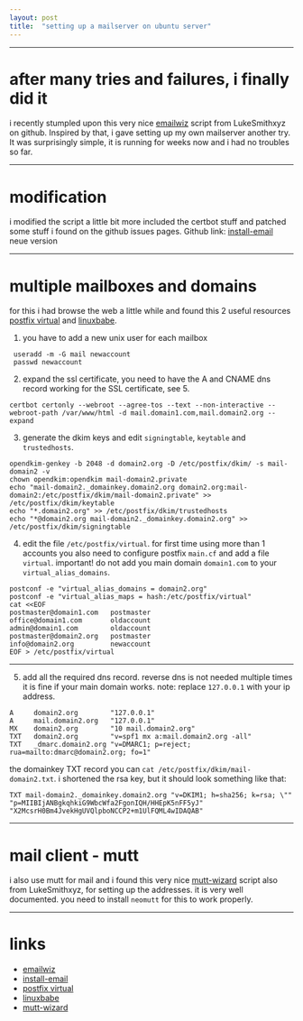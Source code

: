 ```yaml
---
layout: post
title:  "setting up a mailserver on ubuntu server"
---
```


---

after many tries and failures, i finally did it
===============================================

i recently stumpled upon this very nice [emailwiz](https://github.com/LukeSmithxyz/emailwiz) script from LukeSmithxyz on github. Inspired by that, i gave setting up my own mailserver another try. It was surprisingly simple, it is running for weeks now and i had no troubles so far.

---

modification
============
i modified the script a little bit more included the certbot stuff and patched some stuff i found on the github issues pages.
Github link: [install-email](https://github.com/dni/scripts/blob/main/server/install-email.sh)
neue version

---

multiple mailboxes and domains
==============================
for this i had browse the web a little while and found this 2 useful resources [postfix virtual](http://www.postfix.org/VIRTUAL_README.html)
and [linuxbabe](https://www.linuxbabe.com/redhat/host-multiple-mail-domains-in-postfixadmin-centos-rhel).

1. you have to add a new unix user for each mailbox
```
 useradd -m -G mail newaccount
 passwd newaccount
```

2. expand the ssl certificate, you need to have the A and CNAME dns record working for the SSL certificate, see 5.
```
certbot certonly --webroot --agree-tos --text --non-interactive --webroot-path /var/www/html -d mail.domain1.com,mail.domain2.org --expand
```

3. generate the dkim keys and edit `signingtable`, `keytable` and `trustedhosts`.
```
opendkim-genkey -b 2048 -d domain2.org -D /etc/postfix/dkim/ -s mail-domain2 -v
chown opendkim:opendkim mail-domain2.private
echo "mail-domain2._domainkey.domain2.org domain2.org:mail-domain2:/etc/postfix/dkim/mail-domain2.private" >> /etc/postfix/dkim/keytable
echo "*.domain2.org" >> /etc/postfix/dkim/trustedhosts
echo "*@domain2.org mail-domain2._domainkey.domain2.org" >> /etc/postfix/dkim/signingtable
```

4. edit the file `/etc/postfix/virtual`.
for first time using more than 1 accounts you also need to configure postfix `main.cf` and add a file `virtual`.
important! do not add you main domain `domain1.com` to your `virtual_alias_domains`.
```
postconf -e "virtual_alias_domains = domain2.org"
postconf -e "virtual_alias_maps = hash:/etc/postfix/virtual"
cat <<EOF
postmaster@domain1.com   postmaster
office@domain1.com       oldaccount
admin@domain1.com        oldaccount
postmaster@domain2.org   postmaster
info@domain2.org         newaccount
EOF > /etc/postfix/virtual
```
---

5. add all the required dns record. reverse dns is not needed multiple times it is fine if your main domain works.
note: replace `127.0.0.1` with your ip address.
```
A     domain2.org        "127.0.0.1"
A     mail.domain2.org   "127.0.0.1"
MX    domain2.org        "10 mail.domain2.org"
TXT   domain2.org        "v=spf1 mx a:mail.domain2.org -all"
TXT   _dmarc.domain2.org "v=DMARC1; p=reject; rua=mailto:dmarc@domain2.org; fo=1"
```
the domainkey TXT record you can `cat /etc/postfix/dkim/mail-domain2.txt`. i shortened the rsa key, but it should look something like that:
```
TXT mail-domain2._domainkey.domain2.org "v=DKIM1; h=sha256; k=rsa; \""
"p=MIIBIjANBgkqhkiG9WbcWfa2FgonIQH/HHEpK5nFF5yJ"
"X2McsrH0Bm4JvekHgUVQlpboNCCP2+m1UlFQML4wIDAQAB"
```
---

mail client - mutt
==================
i also use mutt for mail and i found this very nice [mutt-wizard](https://github.com/LukeSmithxyz/mutt-wizard) script
also from LukeSmithxyz, for setting up the addresses. it is very well documented.
you need to install `neomutt` for this to work properly.

---

links
=====

* [emailwiz](https://github.com/LukeSmithxyz/emailwiz)
* [install-email](https://github.com/dni/scripts/blob/main/server/install-email.sh)
* [postfix virtual](http://www.postfix.org/VIRTUAL_README.html)
* [linuxbabe](https://www.linuxbabe.com/redhat/host-multiple-mail-domains-in-postfixadmin-centos-rhel)
* [mutt-wizard](https://github.com/LukeSmithxyz/mutt-wizard)
